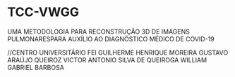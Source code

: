 # TCC-VWGG
UMA METODOLOGIA PARA RECONSTRUÇÃO 3D DE IMAGENS PULMONARESPARA AUXÍLIO AO DIAGNÓSTICO MÉDICO DE COVID-19

//CENTRO UNIVERSITÁRIO FEI
GUILHERME HENRIQUE MOREIRA
GUSTAVO ARAÚJO QUEIROZ
VICTOR ANTONIO SILVA DE QUEIROGA
WILLIAM GABRIEL BARBOSA
